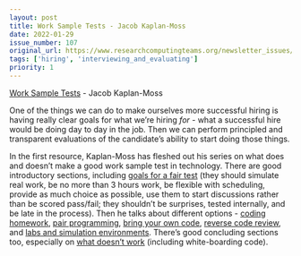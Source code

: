 ```yaml
---
layout: post
title: Work Sample Tests - Jacob Kaplan-Moss
date: 2022-01-29
issue_number: 107
original_url: https://www.researchcomputingteams.org/newsletter_issues/0107
tags: ['hiring', 'interviewing_and_evaluating']
priority: 1
---
```


<!-- markdownlint-disable MD033 -->
<!-- markdownlint-disable MD041 -->
<!-- markdownlint-disable MD049 -->

[Work Sample Tests](https://jacobian.org/series/work-sample-tests/) - Jacob Kaplan-Moss

One of the things we can do to make ourselves more successful hiring is having really clear goals for what we’re hiring *for -* what a successful hire would be doing day to day in the job.  Then we can perform principled and transparent evaluations of the candidate’s ability to start doing those things.

In the first resource, Kaplan-Moss has fleshed out his series on what does and doesn’t make a good work sample test in technology.  There are good introductory sections, including [goals for a fair test](https://jacobian.org/2021/nov/17/wst-framework/) (they should simulate real work, be no more than 3 hours work, be flexible with scheduling, provide as much choice as possible, use them to start discussions rather than be scored pass/fail; they shouldn’t be surprises, tested internally, and be late in the process).   Then he talks about different options - [coding homework](https://jacobian.org/2021/nov/23/wst-homework/), [pair programming](https://jacobian.org/2021/nov/30/wst-pair-programming/), [bring your own code](https://jacobian.org/2021/dec/7/wst-byoc/), [reverse code review](https://jacobian.org/2021/dec/15/wst-reverse-review/), and [labs and simulation environments](https://jacobian.org/2021/dec/24/wst-labs/).  There’s good concluding sections too, especially on [what doesn’t work](https://jacobian.org/2021/dec/30/wst-what-doesnt-work/) (including white-boarding code).
